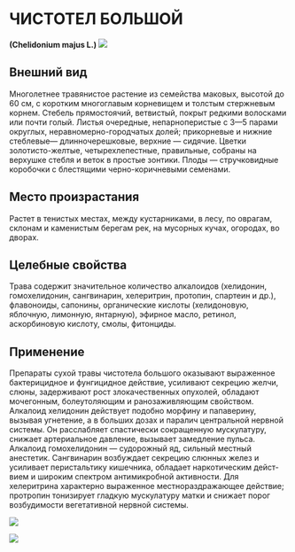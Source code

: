 # ЧИСТОТЕЛ БОЛЬШОЙ
**(Chelidonium majus L.)**
![](Чистотел%20большой1.jpg)

## Внешний вид
Многолетнее травянистое растение из семейства маковых, высотой до 60 см, с коротким многоглавым корневищем и толстым стержневым корнем. Стебель прямостоячий, ветвистый, покрыт редкими волосками или почти голый. Листья очередные, непарноперистые с 3—5 парами округлых, неравномерно-городчатых долей; прикорневые и нижние стеблевые— длинночерешковые, верхние — сидячие. Цветки золотисто-жел­тые, четырехлепестные, правильные, собраны на верхушке стебля и веток в простые зонтики. Плоды — стручковидные коробочки с блестящими черно-коричневыми семенами.       

## Место произрастания
Растет в тенистых местах, между кустарниками, в лесу, по оврагам, склонам и каменистым берегам рек, на мусорных кучах, огородах, во дворах. 

## Целебные свойства
Трава содержит значительное количество алкалоидов (хелидонин, гомохелидонин, сангвинарин, хелеритрин, протопин, спартеин и др.), флавоноиды, сапонины, органические кислоты (хелидоновую, яблочную, лимонную, янтарную), эфирное масло, ретинол, аскорбиновую кислоту, смолы, фитонциды.

## Применение
Препараты сухой травы чистотела большого оказывают выраженное бактерицидное и фунгицидное действие, усиливают секрецию желчи, слюны, задерживают рост злокачественных опухолей, обладают мочегонным, болеутоляющим и ранозаживляющим свойством. Алкалоид хелидонин действует подобно морфину и папаверину, вызывая угнетение, а в больших дозах и паралич центральной нервной системы. Он расслабляет спастически сокращенную мускулатуру, снижает артериальное давление, вызывает замедление пульса. Алкалоид гомохелидонин — судорожный яд, сильный местный анестетик. Сангвинарин возбуждает секрецию слюнных желез и усиливает перистальтику кишечника, обладает наркотическим дейст­вием и широким спектром антимикробной активности. Для хелеритрина характерно выраженное местнораздражающее действие; протропин тонизирует гладкую мускулатуру матки и снижает порог возбудимости вегетативной нервной системы.

![](Чистотел%20большой.jpg)

![](Чистотел%20большой3.jpg) 